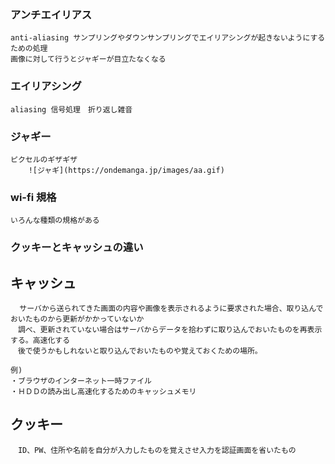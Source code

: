 ### アンチエイリアス

	anti-aliasing サンプリングやダウンサンプリングでエイリアシングが起きないようにするための処理 
	画像に対して行うとジャギーが目立たなくなる 

### エイリアシング
	
	aliasing 信号処理　折り返し雑音 


### ジャギー

	ピクセルのギザギザ
		![ジャギ](https://ondemanga.jp/images/aa.gif)
	

### wi-fi 規格

	いろんな種類の規格がある  

### クッキーとキャッシュの違い

## キャッシュ

	  サーバから送られてきた画面の内容や画像を表示されるように要求された場合、取り込んでおいたものから更新がかかっていないか  
	　調べ、更新されていない場合はサーバからデータを拾わずに取り込んでおいたものを再表示する。高速化する  
	　後で使うかもしれないと取り込んでおいたものや覚えておくための場所。

	例)
	・ブラウザのインターネット一時ファイル
	・ＨＤＤの読み出し高速化するためのキャッシュメモリ

## クッキー

	　ID、PW、住所や名前を自分が入力したものを覚えさせ入力を認証画面を省いたもの
　
　
　
